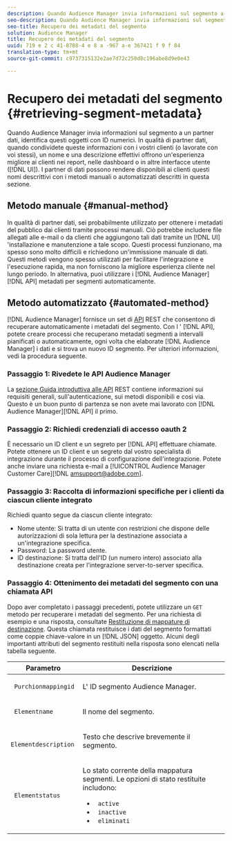 ```yaml
---
description: Quando Audience Manager invia informazioni sul segmento a un partner dati, identifica questi oggetti con ID numerici. In qualità di partner dati, quando condividete queste informazioni con i vostri clienti (o lavorate con voi stessi), un nome e una descrizione effettivi offrono un'esperienza migliore ai clienti nei report, nelle dashboard o in altre interfacce utente (interfaccia utente). I partner di dati possono rendere disponibili ai clienti questi nomi descrittivi con i metodi manuali o automatizzati descritti in questa sezione.
seo-description: Quando Audience Manager invia informazioni sul segmento a un partner dati, identifica questi oggetti con ID numerici. In qualità di partner dati, quando condividete queste informazioni con i vostri clienti (o lavorate con voi stessi), un nome e una descrizione effettivi offrono un'esperienza migliore ai clienti nei report, nelle dashboard o in altre interfacce utente (interfaccia utente). I partner di dati possono rendere disponibili ai clienti questi nomi descrittivi con i metodi manuali o automatizzati descritti in questa sezione.
seo-title: Recupero dei metadati del segmento
solution: Audience Manager
title: Recupero dei metadati del segmento
uuid: 719 e 2 c 41-8788-4 e 8 a -967 a-e 367421 f 9 f 84
translation-type: tm+mt
source-git-commit: c9737315132e2ae7d72c250d8c196abe8d9e0e43

---
```



# Recupero dei metadati del segmento {#retrieving-segment-metadata}

Quando Audience Manager invia informazioni sul segmento a un partner dati, identifica questi oggetti con ID numerici. In qualità di partner dati, quando condividete queste informazioni con i vostri clienti (o lavorate con voi stessi), un nome e una descrizione effettivi offrono un&#39;esperienza migliore ai clienti nei report, nelle dashboard o in altre interfacce utente ([!DNL UI]). I partner di dati possono rendere disponibili ai clienti questi nomi descrittivi con i metodi manuali o automatizzati descritti in questa sezione.

## Metodo manuale {#manual-method}

In qualità di partner dati, sei probabilmente utilizzato per ottenere i metadati del pubblico dai clienti tramite processi manuali. Ciò potrebbe includere file allegati alle e-mail o da clienti che aggiungono tali dati tramite un [!DNL UI] &#39;installazione e manutenzione a tale scopo. Questi processi funzionano, ma spesso sono molto difficili e richiedono un&#39;immissione manuale di dati. Questi metodi vengono spesso utilizzati per facilitare l&#39;integrazione e l&#39;esecuzione rapida, ma non forniscono la migliore esperienza cliente nel lungo periodo. In alternativa, puoi utilizzare i [!DNL Audience Manager][!DNL API] metadati per segmenti automaticamente.

## Metodo automatizzato {#automated-method}

[!DNL Audience Manager] fornisce un set di [API](../../api/rest-api-main/rest-api-main.md) REST che consentono di recuperare automaticamente i metadati del segmento. Con l &#39; [!DNL API], potete creare processi che recuperano metadati segmenti a intervalli pianificati o automaticamente, ogni volta che elaborate [!DNL Audience Manager] i dati e si trova un nuovo ID segmento. Per ulteriori informazioni, vedi la procedura seguente.

### Passaggio 1: Rivedete le API Audience Manager

La [sezione Guida introduttiva alle API](../../api/rest-api-main/aam-api-getting-started.md) REST contiene informazioni sui requisiti generali, sull&#39;autenticazione, sui metodi disponibili e così via. Questo è un buon punto di partenza se non avete mai lavorato con [!DNL Audience Manager][!DNL API] il primo.

### Passaggio 2: Richiedi credenziali di accesso oauth 2

È necessario un ID client e un segreto per [!DNL API] effettuare chiamate. Potete ottenere un ID client e un segreto dal vostro specialista di integrazione durante il processo di configurazione dell&#39;integrazione. Potete anche inviare una richiesta e-mail a [!UICONTROL Audience Manager Customer Care][!DNL amsupport@adobe.com].

### Passaggio 3: Raccolta di informazioni specifiche per i clienti da ciascun cliente integrato

Richiedi quanto segue da ciascun cliente integrato:

* Nome utente: Si tratta di un utente con restrizioni che dispone delle autorizzazioni di sola lettura per la destinazione associata a un&#39;integrazione specifica.
* Password: La password utente.
* ID destinazione: Si tratta dell&#39;ID (un numero intero) associato alla destinazione creata per l&#39;integrazione server-to-server specifica.

### Passaggio 4: Ottenimento dei metadati del segmento con una chiamata API

Dopo aver completato i passaggi precedenti, potete utilizzare un `GET` metodo per recuperare i metadati del segmento. Per una richiesta di esempio e una risposta, consultate [Restituzione di mappature di destinazione](../../api/rest-api-main/aam-api-destinations/aam-api-retrieve-destinations.md#return-dest-mappings). Questa chiamata restituisce i dati del segmento formattati come coppie chiave-valore in un [!DNL JSON] oggetto. Alcuni degli importanti attributi del segmento restituiti nella risposta sono elencati nella tabella seguente.

<table id="table_446384AE9A36408A9C570CB7DB72C3D6"> 
 <thead> 
  <tr> 
   <th colname="col1" class="entry"> Parametro </th> 
   <th colname="col2" class="entry"> Descrizione </th> 
  </tr> 
 </thead>
 <tbody> 
  <tr> 
   <td colname="col1"> <p> <code> Purchionmappingid</code> </p> </td> 
   <td colname="col2"> <p>L' <span class="keyword"> ID</span> segmento Audience Manager. </p> </td> 
  </tr> 
  <tr> 
   <td colname="col1"> <p> <code> Elementname</code> </p> </td> 
   <td colname="col2"> <p>Il nome del segmento. </p> </td> 
  </tr> 
  <tr> 
   <td colname="col1"> <p> <code> Elementdescription</code> </p> </td> 
   <td colname="col2"> <p>Testo che descrive brevemente il segmento. </p> </td> 
  </tr> 
  <tr> 
   <td colname="col1"> <p> <code> Elementstatus</code> </p> </td> 
   <td colname="col2"> <p>Lo stato corrente della mappatura segmenti. Le opzioni di stato restituite includono: </p> 
    <ul id="ul_BA3A1F5A773D4ECD9A1A3A1118BDDA8A"> 
     <li id="li_A12B858BD0AD4F35BCD50A4D113D86FF"> <code> active</code> </li> 
     <li id="li_98C04A861C2D4364B5FBD24498E8E9C5"> <code> inactive</code> </li> 
     <li id="li_1913A10948894FF3B507C0A3FE775CC1"> <code> eliminati</code> </li> 
    </ul> </td> 
  </tr> 
 </tbody> 
</table>